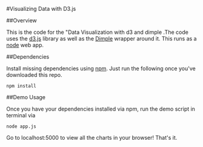 #Visualizing Data with D3.js


##Overview

This is the code for the "Data Visualization with d3 and dimple .The code uses the [d3.js](https://d3js.org/) library as well as the [Dimple](http://dimplejs.org/) wrapper around it. This runs as a [node](https://nodejs.org/en/) web app. 

##Dependencies

Install missing dependencies using [npm](https://www.npmjs.com/). Just run the following once you've downloaded this repo.

```
npm install
```

##Demo Usage

Once you have your dependencies installed via npm, run the demo script in terminal via

```
node app.js
```
Go to localhost:5000 to view all the charts in your browser! That's it.


